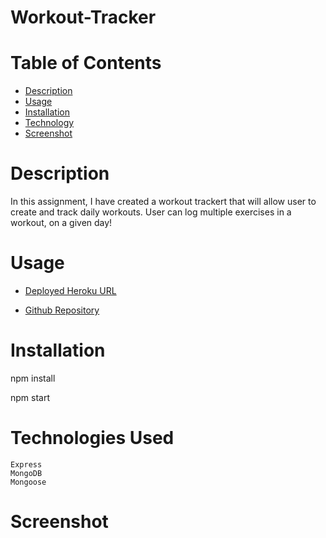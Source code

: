 # Workout-Tracker

# Table of Contents
  * [Description](#description)
  * [Usage](#usage)
  * [Installation](#installation)
  * [Technology](#technology)
  * [Screenshot](#screenshot)

# Description

In this assignment, I have created a workout trackert that will allow user to create and track daily workouts. User can log multiple exercises in a workout, on a given day!

# Usage

* [Deployed Heroku URL](https://murmuring-woodland-75975.herokuapp.com/)

* [Github Repository](https://github.com/stevaniekanter/Workout-Tracker)


# Installation

npm install

npm start

# Technologies Used

```
Express
MongoDB
Mongoose
```
# Screenshot
